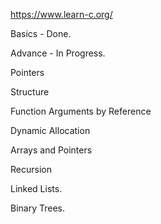 https://www.learn-c.org/

Basics - Done.

Advance - In Progress.

Pointers

Structure

Function Arguments by Reference

Dynamic Allocation

Arrays and Pointers

Recursion

Linked Lists.

Binary Trees.
